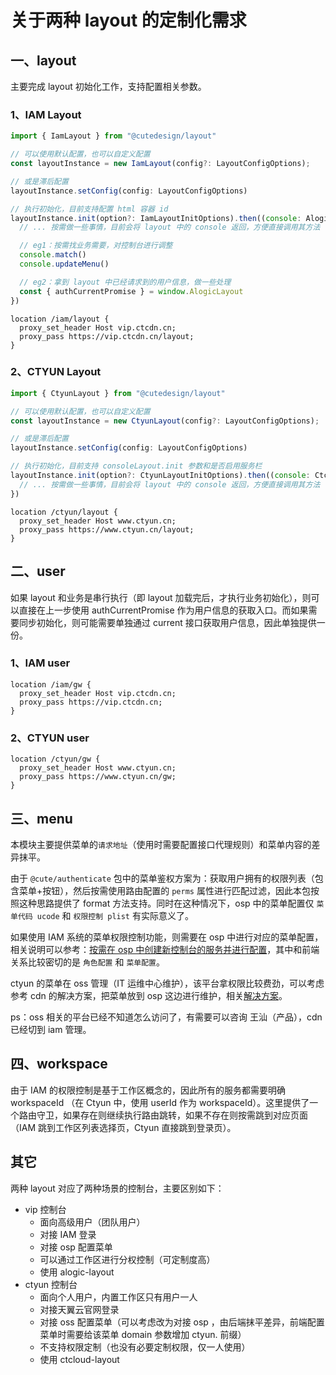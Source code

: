 # 关于两种 layout 的定制化需求

## 一、layout

主要完成 layout 初始化工作，支持配置相关参数。

### 1、IAM Layout

```js
import { IamLayout } from "@cutedesign/layout"

// 可以使用默认配置，也可以自定义配置
const layoutInstance = new IamLayout(config?: LayoutConfigOptions);

// 或是滞后配置
layoutInstance.setConfig(config: LayoutConfigOptions)

// 执行初始化，目前支持配置 html 容器 id
layoutInstance.init(option?: IamLayoutInitOptions).then((console: AlogicLayout.consoleContainer) => {
  // ... 按需做一些事情，目前会将 layout 中的 console 返回，方便直接调用其方法

  // eg1：按需找业务需要，对控制台进行调整
  console.match()
  console.updateMenu()

  // eg2：拿到 layout 中已经请求到的用户信息，做一些处理
  const { authCurrentPromise } = window.AlogicLayout
})
```

```nginx
location /iam/layout {
  proxy_set_header Host vip.ctcdn.cn;
  proxy_pass https://vip.ctcdn.cn/layout;
}
```

### 2、CTYUN Layout

```js
import { CtyunLayout } from "@cutedesign/layout"

// 可以使用默认配置，也可以自定义配置
const layoutInstance = new CtyunLayout(config?: LayoutConfigOptions);

// 或是滞后配置
layoutInstance.setConfig(config: LayoutConfigOptions)

// 执行初始化，目前支持 consoleLayout.init 参数和是否启用服务栏
layoutInstance.init(option?: CtyunLayoutInitOptions).then((console: CtcloudLayout.consoleLayout) => {
  // ... 按需做一些事情，目前会将 layout 中的 console 返回，方便直接调用其方法
})
```

```nginx
location /ctyun/layout {
  proxy_set_header Host www.ctyun.cn;
  proxy_pass https://www.ctyun.cn/layout;
}
```

## 二、user

如果 layout 和业务是串行执行（即 layout 加载完后，才执行业务初始化），则可以直接在上一步使用 authCurrentPromise 作为用户信息的获取入口。而如果需要同步初始化，则可能需要单独通过 current 接口获取用户信息，因此单独提供一份。

### 1、IAM user

```nginx
location /iam/gw {
  proxy_set_header Host vip.ctcdn.cn;
  proxy_pass https://vip.ctcdn.cn;
}
```

### 2、CTYUN user

```nginx
location /ctyun/gw {
  proxy_set_header Host www.ctyun.cn;
  proxy_pass https://www.ctyun.cn/gw;
}
```

## 三、menu

本模块主要提供菜单的`请求地址`（使用时需要配置接口代理规则）和菜单内容的差异抹平。

由于 `@cute/authenticate` 包中的菜单鉴权方案为：获取用户拥有的权限列表（包含菜单+按钮），然后按需使用路由配置的 `perms` 属性进行匹配过滤，因此本包按照这种思路提供了 format 方法支持。同时在这种情况下，osp 中的菜单配置仅 `菜单代码 ucode` 和 `权限控制 plist` 有实际意义了。

如果使用 IAM 系统的菜单权限控制功能，则需要在 osp 中进行对应的菜单配置，相关说明可以参考：[按需在 osp 中创建新控制台的服务并进行配置](https://devops.ctcdn.cn/confluence/pages/viewpage.action?pageId=39996428)，其中和前端关系比较密切的是 `角色配置` 和 `菜单配置`。

ctyun 的菜单在 oss 管理（IT 运维中心维护），该平台拿权限比较费劲，可以考虑参考 cdn 的解决方案，把菜单放到 osp 这边进行维护，相关[解决方案](https://devops.ctcdn.cn/confluence/pages/viewpage.action?pageId=46993083)。

ps：oss 相关的平台已经不知道怎么访问了，有需要可以咨询 王汕（产品），cdn 已经切到 iam 管理。

## 四、workspace

由于 IAM 的权限控制是基于工作区概念的，因此所有的服务都需要明确 workspaceId （在 Ctyun 中，使用 userId 作为 workspaceId）。这里提供了一个路由守卫，如果存在则继续执行路由跳转，如果不存在则按需跳到对应页面（IAM 跳到工作区列表选择页，Ctyun 直接跳到登录页）。

## 其它

两种 layout 对应了两种场景的控制台，主要区别如下：

- vip 控制台
  - 面向高级用户（团队用户）
  - 对接 IAM 登录
  - 对接 osp 配置菜单
  - 可以通过工作区进行分权控制（可定制度高）
  - 使用 alogic-layout
- ctyun 控制台
  - 面向个人用户，内置工作区只有用户一人
  - 对接天翼云官网登录
  - 对接 oss 配置菜单（可以考虑改为对接 osp ，由后端抹平差异，前端配置菜单时需要给该菜单 domain 参数增加 ctyun. 前缀）
  - 不支持权限定制（也没有必要定制权限，仅一人使用）
  - 使用 ctcloud-layout
